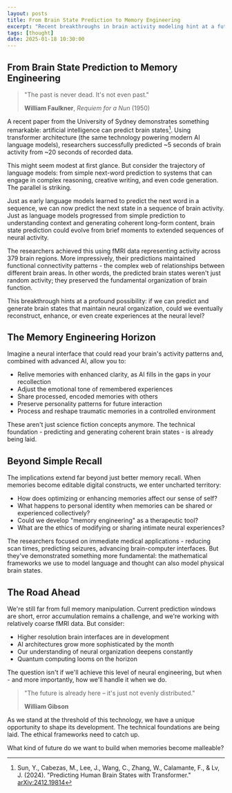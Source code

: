 ```yaml
---
layout: posts
title: From Brain State Prediction to Memory Engineering
excerpt: "Recent breakthroughs in brain activity modeling hint at a future where memories become malleable digital constructs."
tags: [thought]
date: 2025-01-18 10:30:00
---
```


## From Brain State Prediction to Memory Engineering

> "The past is never dead. It's not even past."
>
> **William Faulkner**, *Requiem for a Nun* (1950)

A recent paper from the University of Sydney demonstrates something remarkable: artificial intelligence can predict brain states[^1]. Using transformer architecture (the same technology powering modern AI language models), researchers successfully predicted ~5 seconds of brain activity from ~20 seconds of recorded data.

This might seem modest at first glance. But consider the trajectory of language models: from simple next-word prediction to systems that can engage in complex reasoning, creative writing, and even code generation. The parallel is striking.

Just as early language models learned to predict the next word in a sequence, we can now predict the next state in a sequence of brain activity. Just as language models progressed from simple prediction to understanding context and generating coherent long-form content, brain state prediction could evolve from brief moments to extended sequences of neural activity.

The researchers achieved this using fMRI data representing activity across 379 brain regions. More impressively, their predictions maintained functional connectivity patterns - the complex web of relationships between different brain areas. In other words, the predicted brain states weren't just random activity; they preserved the fundamental organization of brain function.

This breakthrough hints at a profound possibility: if we can predict and generate brain states that maintain neural organization, could we eventually reconstruct, enhance, or even create experiences at the neural level?

## The Memory Engineering Horizon

Imagine a neural interface that could read your brain's activity patterns and, combined with advanced AI, allow you to:

- Relive memories with enhanced clarity, as AI fills in the gaps in your recollection
- Adjust the emotional tone of remembered experiences
- Share processed, encoded memories with others
- Preserve personality patterns for future interaction
- Process and reshape traumatic memories in a controlled environment

These aren't just science fiction concepts anymore. The technical foundation - predicting and generating coherent brain states - is already being laid.

## Beyond Simple Recall

The implications extend far beyond just better memory recall. When memories become editable digital constructs, we enter uncharted territory:

- How does optimizing or enhancing memories affect our sense of self?
- What happens to personal identity when memories can be shared or experienced collectively?
- Could we develop "memory engineering" as a therapeutic tool?
- What are the ethics of modifying or sharing intimate neural experiences?

The researchers focused on immediate medical applications - reducing scan times, predicting seizures, advancing brain-computer interfaces. But they've demonstrated something more fundamental: the mathematical frameworks we use to model language and thought can also model physical brain states.

## The Road Ahead

We're still far from full memory manipulation. Current prediction windows are short, error accumulation remains a challenge, and we're working with relatively coarse fMRI data. But consider:

- Higher resolution brain interfaces are in development
- AI architectures grow more sophisticated by the month
- Our understanding of neural organization deepens constantly
- Quantum computing looms on the horizon

The question isn't if we'll achieve this level of neural engineering, but when - and more importantly, how we'll handle it when we do.

> "The future is already here – it's just not evenly distributed."
>
> **William Gibson**

As we stand at the threshold of this technology, we have a unique opportunity to shape its development. The technical foundations are being laid. The ethical frameworks need to catch up.

What kind of future do we want to build when memories become malleable?

[^1]: Sun, Y., Cabezas, M., Lee, J., Wang, C., Zhang, W., Calamante, F., & Lv, J. (2024). "Predicting Human Brain States with Transformer." <a href="https://arxiv.org/abs/2412.19814" target="_blank">arXiv:2412.19814</a>
